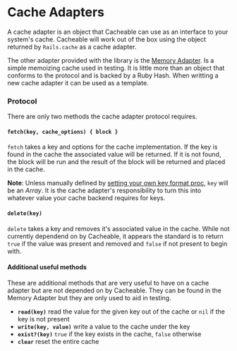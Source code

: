 # Cache Adapters

A cache adapter is an object that Cacheable can use as an interface to your system's cache. Cacheable will work out of the box using the object returned by `Rails.cache` as a cache adapter.

The other adapter provided with the library is the [Memory Adapter](lib/cacheable/cache_adapters/memory_adapter.rb). Is a simple memoizing cache used in testing. It is little more than an object that conforms to the protocol and is backed by a Ruby Hash. When writting a new cache adapter it can be used as a template.

### Protocol

There are only two methods the cache adapter protocol requires.

#### `fetch(key, cache_options) { block }`

`fetch` takes a key and options for the cache implementation. If the key is found in the cache the associated value will be returned. If it is not found, the block will be run and the result of the block will be returned and placed in the cache.

**Note**: Unless manually defined by [setting your own key format proc](README.md#set-your-own), `key` will be an *Array*. It is the cache adapter's responsibility to turn this into whatever value your cache backend requires for keys.

#### `delete(key)`

`delete` takes a key and removes it's associated value in the cache. While not currently dependend on by Cacheable, it appears the standard is to return `true` if the value was present and removed and `false` if not present to begin with.

#### Additional useful methods

These are additional methods that are very useful to have on a cache adapter but are not depended on by Cacheable. They can be found in the Memory Adapter but they are only used to aid in testing.

* **`read(key)`** read the value for the given key out of the cache or `nil` if the key is not present
* **`write(key, value)`** write a value to the cache under the key
* **`exist?(key)`** `true` if the key exists in the cache, `false` otherwise
* **`clear`** reset the entire cache
